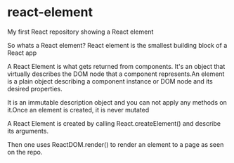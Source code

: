# react-element

My first React repository showing a React element

So whats a React element? React element is the smallest building block of a React app

A React Element is what gets returned from components. It's an object that virtually describes the DOM node that a component represents.An element is a plain object describing a component instance or DOM node and its desired properties.

 It is an immutable description object and you can not apply any methods on it.Once an element is created, it is never mutated
 
 A React Element is created by calling  React.createElement() and describe its arguments.
 
 Then one uses ReactDOM.render() to render an element to a page as seen on the repo.

